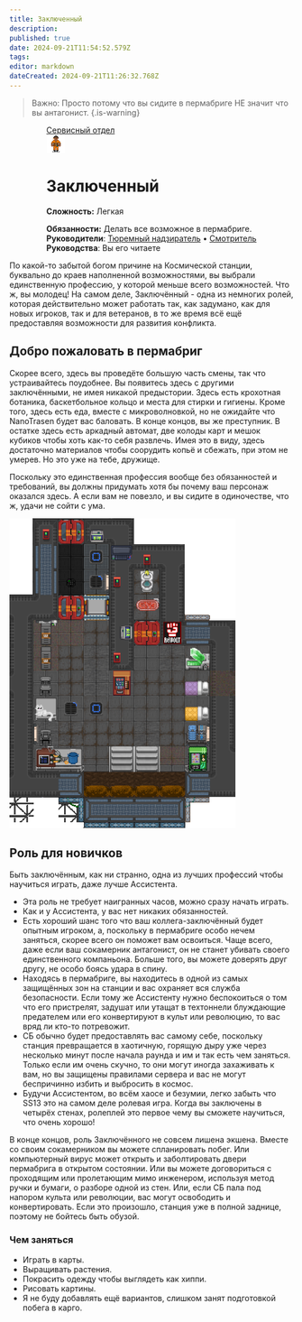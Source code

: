 ```yaml
---
title: Заключенный
description: 
published: true
date: 2024-09-21T11:54:52.579Z
tags: 
editor: markdown
dateCreated: 2024-09-21T11:26:32.768Z
---
```


>  Важно: Просто потому что вы сидите в пермабриге НЕ значит что вы антагонист.
{.is-warning}


<div style="display: flex; justify-content: center;">
<div class="roles-passport serv">
    <div class="title serv"><a href="/roles/command" class="is-internal-link is-valid-page">Сервисный отдел</a></div>
    <div>
      <div><div><img src="/roles/prisoner.png"></div></div>
      <div><div>
        <h1 id="старший-медицинский-офицер" ><a></a> Заключенный</h1>
        <p><strong>Сложность:</strong> Легкая</p>
        <strong>Обязанности:</strong> Делать все возможное в пермабриге.<br>
        <b>Руководители</b>: <a href="/roles/prison-guard" >Тюремный надзиратель</a> • <a href="/roles/warden" >Смотритель</a><br>
        <b>Руководства</b>: Вы его читаете
        </div></div>
    </div>
  </div>
</div>
<p>

По какой-то забытой богом причине на Космической станции, буквально до краев наполненной возможностями, вы выбрали единственную профессию, у которой меньше всего возможностей. Что ж, вы молодец! На самом деле, Заключённый - одна из немногих ролей, которая действительно может работать так, как задумано, как для новых игроков, так и для ветеранов, в то же время всё ещё предоставляя возможности для развития конфликта.

## Добро пожаловать в пермабриг

<div class="imageBox">
  <div>
Скорее всего, здесь вы проведёте большую часть смены, так что устраивайтесь поудобнее. Вы появитесь здесь с другими заключёнными, не имея никакой предыстории. Здесь есть крохотная ботаника, баскетбольное кольцо и места для стирки и гигиены. Кроме того, здесь есть еда, вместе с микроволновкой, но не ожидайте что NanoTrasen будет вас баловать. В конце концов, вы же преступник. В остатке здесь есть аркадный автомат, две колоды карт и мешок кубиков чтобы хоть как-то себя развлечь. Имея это в виду, здесь достаточно материалов чтобы соорудить копьё и сбежать, при этом не умерев. Но это уже на тебе, дружище.

Поскольку это единственная профессия вообще без обязанностей и требований, вы должны придумать хотя бы почему ваш персонаж оказался здесь. А если вам не повезло, и вы сидите в одиночестве, что ж, удачи не сойти с ума.
  </div>
  <img src="/roles/serv/permabridge.png">
</div>

## Роль для новичков

Быть заключённым, как ни странно, одна из лучших профессий чтобы научиться играть, даже лучше Ассистента.

  <ul>
    <li>Эта роль не требует наигранных часов, можно сразу начать играть.</li>
    <li>Как и у Ассистента, у вас нет никаких обязанностей.</li>
    <li>Есть хороший шанс того что ваш коллега-заключённый будет опытным игроком, а, поскольку в пермабриге особо нечем заняться, скорее всего он поможет вам освоиться. Чаще всего, даже если ваш сокамерник антагонист, он не станет убивать своего единственного компаньона. Больше того, вы можете доверять друг другу, не особо боясь удара в спину.</li>
    <li>Находясь в пермабриге, вы находитесь в одной из самых защищённых зон на станции и вас охраняет вся служба безопасности. Если тому же Ассистенту нужно беспокоиться о том что его пристрелят, задушат или утащат в техтоннели блуждающие предателем или его конвертируют в культ или революцию, то вас вряд ли кто-то потревожит.</li>
    <li>СБ обычно будет предоставлять вас самому себе, поскольку станция превращается в хаотичную, горящую дыру уже через несколько минут после начала раунда и им и так есть чем заняться. Только если им очень скучно, то они могут иногда захаживать к вам, но вы защищены правилами сервера и вас не могут беспричинно избить и выбросить в космос.</li>
    <li>Будучи Ассистентом, во всём хаосе и безумии, легко забыть что SS13 это на самом деле ролевая игра. Когда вы заключены в четырёх стенах, ролеплей это первое чему вы сможете научиться, что очень хорошо!</li>
  </ul>

В конце концов, роль Заключённого не совсем лишена экшена. Вместе со своим сокамерником вы можете спланировать побег. Или компьютерный вирус может открыть и заболтировать двери пермабрига в открытом состоянии. Или вы можете договориться с проходящим или пролетающим мимо инженером, используя метод ручки и бумаги, о разборе одной из стен. Или, если СБ пала под напором культа или революции, вас могут освободить и конвертировать. Если это произошло, станция уже в полной заднице, поэтому не бойтесь быть обузой.

### Чем заняться
  <ul>
<li>Играть в карты.</li>
<li>Выращивать растения.</li>
<li>Покрасить одежду чтобы выглядеть как хиппи.</li>
<li>Рисовать картины.</li>
<li>Я не буду добавлять ещё вариантов, слишком занят подготовкой побега в карго.</li>
  </ul>
